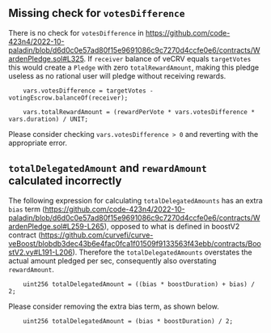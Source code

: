 ## Missing check for `votesDifference`

There is no check for `votesDifference` in https://github.com/code-423n4/2022-10-paladin/blob/d6d0c0e57ad80f15e9691086c9c7270d4ccfe0e6/contracts/WardenPledge.sol#L325. If `receiver` balance of veCRV equals `targetVotes` this would create a `Pledge` with zero `totalRewardAmount`, making this pledge useless as no rational user will pledge without receiving rewards.

```solidity
    vars.votesDifference = targetVotes - votingEscrow.balanceOf(receiver);

    vars.totalRewardAmount = (rewardPerVote * vars.votesDifference * vars.duration) / UNIT;
```

Please consider checking `vars.votesDifference > 0` and reverting with the appropriate error.  


## `totalDelegatedAmount` and `rewardAmount` calculated incorrectly

The following expression for calculating `totalDelegatedAmounts` has an extra `bias` term (https://github.com/code-423n4/2022-10-paladin/blob/d6d0c0e57ad80f15e9691086c9c7270d4ccfe0e6/contracts/WardenPledge.sol#L259-L265), opposed to what is defined in boostV2 contract (https://github.com/curvefi/curve-veBoost/blobdb3dec43b6e4fac0fca1f01509f9133563f43ebb/contracts/BoostV2.vy#L191-L206). Therefore the `totalDelegatedAmounts` overstates the actual amount pledged per sec, consequently also overstating `rewardAmount`.

```solidity
    uint256 totalDelegatedAmount = ((bias * boostDuration) + bias) / 2;
```

Please consider removing the extra bias term, as shown below.
```solidity
    uint256 totalDelegatedAmount = (bias * boostDuration) / 2;
```